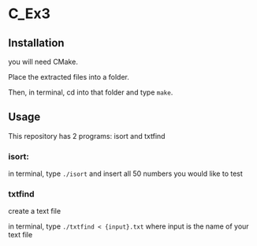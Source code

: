 # C_Ex3
## Installation
you will need CMake.

Place the extracted files into a folder.

Then, in terminal, cd into that folder and type `make`.
## Usage
This repository has 2 programs: isort and txtfind
### isort:
in terminal, type `./isort`
and insert all 50 numbers you would like to test

### txtfind

create a text file

in terminal, type `./txtfind < {input}.txt`
where input is the name of your text file
